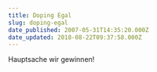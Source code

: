 ```yaml
---
title: Doping Egal
slug: doping-egal
date_published: 2007-05-31T14:35:20.000Z
date_updated: 2018-08-22T09:37:58.000Z
---
```


Hauptsache wir gewinnen!
